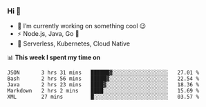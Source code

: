 ### Hi 👋

<!--
**nodejh/nodejh** is a ✨ _special_ ✨ repository because its `README.md` (this file) appears on your GitHub profile.

Here are some ideas to get you started:

- 🔭 I’m currently working on ...
- 🌱 I’m currently learning ...
- 👯 I’m looking to collaborate on ...
- 🤔 I’m looking for help with ...
- 💬 Ask me about ...
- 📫 How to reach me: ...
- 😄 Pronouns: ...
- ⚡ Fun fact: ...
-->

- 🔭 I’m currently working on something cool :wink:
- ⚡ Node.js, Java, Go :thought_balloon:
- 🤖 Serverless, Kubernetes, Cloud Native

📊 **This week I spent my time on**

<!--START_SECTION:waka-->
```text
JSON       3 hrs 31 mins   ██████▓░░░░░░░░░░░░░░░░░░   27.01 % 
Bash       2 hrs 56 mins   █████▓░░░░░░░░░░░░░░░░░░░   22.54 % 
Java       2 hrs 23 mins   ████▓░░░░░░░░░░░░░░░░░░░░   18.36 % 
Markdown   2 hrs 2 mins    ████░░░░░░░░░░░░░░░░░░░░░   15.69 % 
XML        27 mins         █░░░░░░░░░░░░░░░░░░░░░░░░   03.57 % 
```
<!--END_SECTION:waka-->


<!--
:traffic_light: **Visitors**

![visitors](https://visitor-badge.glitch.me/badge?page_id=nodejh.nodejh)
-->
